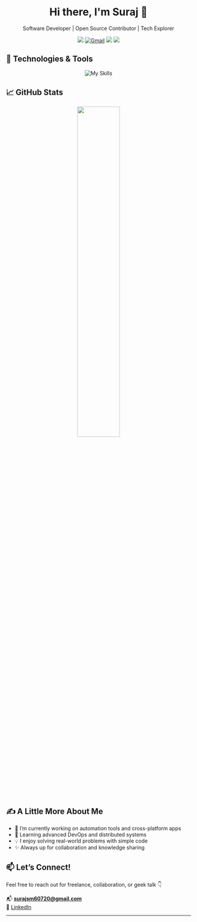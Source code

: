 
<h1 align="center">Hi there, I'm Suraj 👋</h1>
<p align="center">
  Software Developer | Open Source Contributor | Tech Explorer
</p>

<p align="center">
  <a href="https://github.com/surajsm60720"><img src="https://img.shields.io/github/followers/surajsm60720?label=Follow&style=social"></a>
  <a href="mailto:surajsm60720@gmail.com"><img src="https://img.shields.io/badge/Gmail-D14836?style=flat-square&logo=gmail&logoColor=white" alt="Gmail"></a>
  <a href="https://www.linkedin.com/in/surajsm60720/"><img src="https://img.shields.io/badge/LinkedIn-0A66C2?style=flat-square&logo=linkedin&logoColor=white"></a>
  <a href="https://twitter.com/surajsm60720"><img src="https://img.shields.io/badge/Twitter-1DA1F2?style=flat-square&logo=twitter&logoColor=white"></a>
</p>

## 🔧 Technologies & Tools

<p align="center">
  <img src="https://skillicons.dev/icons?i=python,java,ts,js,flutter,bash,linux,arduino,docker,raspberrypi,git,github,vscode,postman" alt="My Skills">
</p>

## 📈 GitHub Stats

<p align="center">
  <img src="https://github-readme-stats.vercel.app/api?username=surajsm60720&show_icons=true&theme=tokyonight&hide_title=true&hide_border=true" width="48%" />
</p>

## ✍️ A Little More About Me

- 🔭 I’m currently working on automation tools and cross-platform apps
- 🌱 Learning advanced DevOps and distributed systems
- 💡 I enjoy solving real-world problems with simple code
- ✨ Always up for collaboration and knowledge sharing

## 📫 Let’s Connect!

Feel free to reach out for freelance, collaboration, or geek talk 👇

📬 **surajsm60720@gmail.com**  
🔗 [LinkedIn](https://www.linkedin.com/in/surajsm60720)

---
